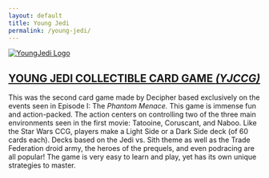 ```yaml
---
layout: default
title: Young Jedi
permalink: /young-jedi/
---
```


[![YoungJedi Logo](https://res.starwarsccg.org/youngjedi/yjccg2.png)](https://www.starwarsccg.org/young-jedi/)

## [YOUNG JEDI COLLECTIBLE CARD GAME *(YJCCG)*](https://www.starwarsccg.org/young-jedi/)

This was the second card game made by Decipher based exclusively on the events seen in Episode I: The _Phantom Menace._ This game is immense fun and action-packed. The action centers on controlling two of the three main environments seen in the first movie: Tatooine, Coruscant, and Naboo. Like the Star Wars CCG, players make a Light Side or a Dark Side deck (of 60 cards each). Decks based on the Jedi vs. Sith theme as well as the Trade Federation droid army, the heroes of the prequels, and even podracing are all popular! The game is very easy to learn and play, yet has its own unique strategies to master.




